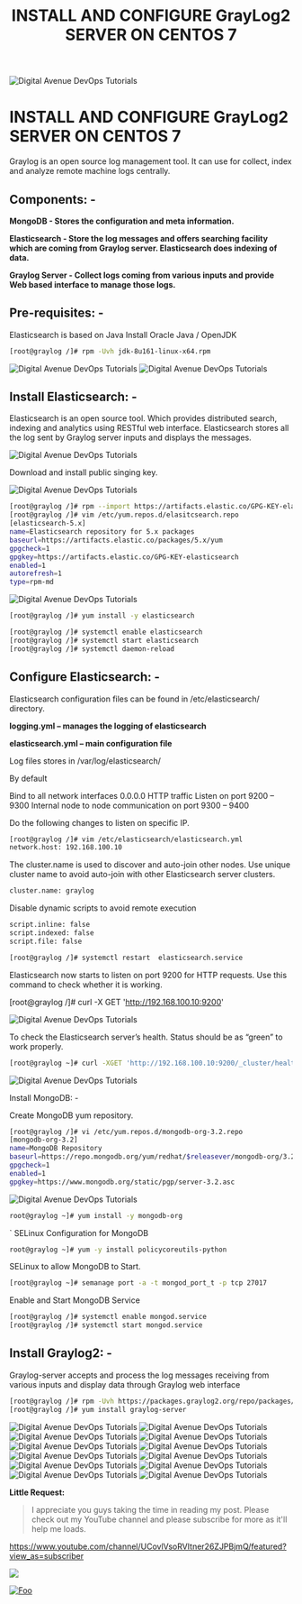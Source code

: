 ﻿---
layout: post
authors: [dimuthu_daundasekara]
title: 'INSTALL AND CONFIGURE GrayLog2 SERVER ON CENTOS 7'
image: /assets/img/post-imgs/graylog_ins/graylog.png
tags: [Graylog, Logs, Log Monitoring]
category: Server Monitoring
comments: true
last_modified_at: 2020-01-31
---

<img src="/assets/img/post-imgs/graylog_ins/graylog.png" width="auto" alt="Digital Avenue DevOps Tutorials">

# INSTALL AND CONFIGURE GrayLog2 SERVER ON CENTOS 7

Graylog is an open source log management tool. It can use for collect, index and analyze remote machine logs centrally.

## Components: -

**MongoDB - Stores the configuration and meta information.**

**Elasticsearch - Store the log messages and offers searching facility which are coming from Graylog server. Elasticsearch does indexing of data.**

**Graylog Server - Collect logs coming from various inputs and provide Web based interface to manage those logs.**

## Pre-requisites: -

Elasticsearch is based on Java
Install Oracle Java / OpenJDK

```bash
[root@graylog /]# rpm -Uvh jdk-8u161-linux-x64.rpm
```

<img src="/assets/img/post-imgs/graylog_ins/image001.png" width="auto" alt="Digital Avenue DevOps Tutorials">

<img src="/assets/img/post-imgs/graylog_ins/image002.png" width="auto" alt="Digital Avenue DevOps Tutorials">

## Install Elasticsearch: -

Elasticsearch is an open source tool. Which provides distributed search, indexing and analytics using RESTful web interface. Elasticsearch stores all the log sent by Graylog server inputs and displays the messages.

<img src="/assets/img/post-imgs/graylog_ins/image004.png" width="auto" alt="Digital Avenue DevOps Tutorials">

Download and install public singing key.

<img src="/assets/img/post-imgs/graylog_ins/image006.png" width="auto" alt="Digital Avenue DevOps Tutorials">

```bash
[root@graylog /]# rpm --import https://artifacts.elastic.co/GPG-KEY-elasticsearch
[root@graylog /]# vim /etc/yum.repos.d/elasitcsearch.repo
[elasticsearch-5.x]
name=Elasticsearch repository for 5.x packages
baseurl=https://artifacts.elastic.co/packages/5.x/yum
gpgcheck=1
gpgkey=https://artifacts.elastic.co/GPG-KEY-elasticsearch
enabled=1
autorefresh=1
type=rpm-md
```

<img src="/assets/img/post-imgs/graylog_ins/image008.png" width="auto" alt="Digital Avenue DevOps Tutorials">




```bash
[root@graylog /]# yum install -y elasticsearch
```


```bash
[root@graylog /]# systemctl enable elasticsearch
[root@graylog /]# systemctl start elasticsearch
[root@graylog /]# systemctl daemon-reload
```

## Configure Elasticsearch: -

Elasticsearch configuration files can be found in /etc/elasticsearch/ directory.

**logging.yml – manages the logging of elasticsearch**

**elasticsearch.yml – main configuration file**

Log files stores in /var/log/elasticsearch/

By default

Bind to all network interfaces 0.0.0.0
HTTP traffic Listen on port 9200 – 9300
Internal node to node communication on port 9300 – 9400

Do the following changes to listen on specific IP.

```bash
[root@graylog /]# vim /etc/elasticsearch/elasticsearch.yml
network.host: 192.168.100.10
```


The cluster.name is used to discover and auto-join other nodes. Use unique cluster name to avoid auto-join with other Elasticsearch server clusters.

```bash
cluster.name: graylog
```

Disable dynamic scripts to avoid remote execution

```bash
script.inline: false
script.indexed: false
script.file: false
```

```bash
[root@graylog /]# systemctl restart  elasticsearch.service
```

Elasticsearch now starts to listen on port 9200 for HTTP requests. Use this command to check whether it is working.

[root@graylog /]# curl -X GET 'http://192.168.100.10:9200'

<img src="/assets/img/post-imgs/graylog_ins/image010.png" width="auto" alt="Digital Avenue DevOps Tutorials">

To check the Elasticsearch server’s health. Status should be as “green” to work properly.

```bash
[root@graylog ~]# curl -XGET 'http://192.168.100.10:9200/_cluster/health?pretty=true'
```

<img src="/assets/img/post-imgs/graylog_ins/image011.png" width="auto" alt="Digital Avenue DevOps Tutorials">

Install MongoDB: -

Create MongoDB yum repository.

```bash
[root@graylog /]# vi /etc/yum.repos.d/mongodb-org-3.2.repo
[mongodb-org-3.2]
name=MongoDB Repository
baseurl=https://repo.mongodb.org/yum/redhat/$releasever/mongodb-org/3.2/x86_64/
gpgcheck=1
enabled=1
gpgkey=https://www.mongodb.org/static/pgp/server-3.2.asc
```

<img src="/assets/img/post-imgs/graylog_ins/image013.png" width="auto" alt="Digital Avenue DevOps Tutorials">


```bash
root@graylog ~]# yum install -y mongodb-org
```

`
SELinux Configuration for MongoDB

```bash
root@graylog ~]# yum -y install policycoreutils-python
```

SELinux to allow MongoDB to Start.

```bash
[root@graylog ~]# semanage port -a -t mongod_port_t -p tcp 27017
```

Enable and Start MongoDB Service

```bash
[root@graylog /]# systemctl enable mongod.service
[root@graylog /]# systemctl start mongod.service
```

## Install Graylog2: -

Graylog-server accepts and process the log messages receiving from various inputs and display data through Graylog web interface

```bash
[root@graylog /]# rpm -Uvh https://packages.graylog2.org/repo/packages/graylog-2.4-repository_latest.rpm
[root@graylog /]# yum install graylog-server
```
<img src="/assets/img/post-imgs/graylog_ins/image015.png" width="auto" alt="Digital Avenue DevOps Tutorials">

<img src="/assets/img/post-imgs/graylog_ins/image017.png" width="auto" alt="Digital Avenue DevOps Tutorials">

<img src="/assets/img/post-imgs/graylog_ins/image019.png" width="auto" alt="Digital Avenue DevOps Tutorials">

<img src="/assets/img/post-imgs/graylog_ins/image021.png" width="auto" alt="Digital Avenue DevOps Tutorials">

<img src="/assets/img/post-imgs/graylog_ins/image023.png" width="auto" alt="Digital Avenue DevOps Tutorials">

<img src="/assets/img/post-imgs/graylog_ins/image025.png" width="auto" alt="Digital Avenue DevOps Tutorials">

<img src="/assets/img/post-imgs/graylog_ins/image027.png" width="auto" alt="Digital Avenue DevOps Tutorials">

<img src="/assets/img/post-imgs/graylog_ins/image029.png" width="auto" alt="Digital Avenue DevOps Tutorials">

<img src="/assets/img/post-imgs/graylog_ins/image031.png" width="auto" alt="Digital Avenue DevOps Tutorials">

<img src="/assets/img/post-imgs/graylog_ins/image033.png" width="auto" alt="Digital Avenue DevOps Tutorials">

<img src="/assets/img/post-imgs/graylog_ins/image035.png" width="auto" alt="Digital Avenue DevOps Tutorials">

<img src="/assets/img/post-imgs/graylog_ins/image037.png" width="auto" alt="Digital Avenue DevOps Tutorials">

**Little Request:**

> I appreciate you guys taking the time in reading my post. Please check out my YouTube channel and please subscribe for more as it'll help me loads.


<a href="https://www.youtube.com/channel/UCovlVsoRVItner26ZJPBjmQ/featured?view_as=subscriber" target="_blank">https://www.youtube.com/channel/UCovlVsoRVItner26ZJPBjmQ/featured?view_as=subscriber</a>

[<img src="Docker-Installation/sub.gif">](https://www.youtube.com/channel/UCovlVsoRVItner26ZJPBjmQ?sub_confirmation=1) 

[![Foo](Docker-Installation/sub.gif)](https://www.youtube.com/channel/UCovlVsoRVItner26ZJPBjmQ?sub_confirmation=1)